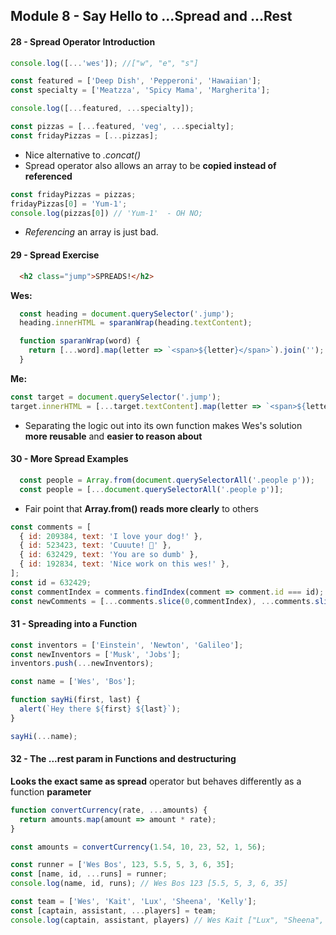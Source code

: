 ## Module 8 - Say Hello to ...Spread and ...Rest

#### 28 - Spread Operator Introduction

```js
console.log([...'wes']); //["w", "e", "s"]
```

```js
const featured = ['Deep Dish', 'Pepperoni', 'Hawaiian'];
const specialty = ['Meatzza', 'Spicy Mama', 'Margherita'];

console.log([...featured, ...specialty]);

const pizzas = [...featured, 'veg', ...specialty];
const fridayPizzas = [...pizzas];
```

+ Nice alternative to _.concat()_
+ Spread operator also allows an array to be __copied instead of referenced__
```js
const fridayPizzas = pizzas;
fridayPizzas[0] = 'Yum-1';
console.log(pizzas[0]) // 'Yum-1'  - OH NO;
```
+ _Referencing_ an array is just bad.

#### 29 - Spread Exercise

```html
  <h2 class="jump">SPREADS!</h2>
```

__Wes:__
```js
  const heading = document.querySelector('.jump');
  heading.innerHTML = sparanWrap(heading.textContent);

  function sparanWrap(word) {
    return [...word].map(letter => `<span>${letter}</span>`).join('');
  }
```

__Me:__
```js
const target = document.querySelector('.jump');
target.innerHTML = [...target.textContent].map(letter => `<span>${letter}</span>`).join('')
```

+ Separating the logic out into its own function makes Wes's solution __more reusable__ and __easier to reason about__

#### 30 - More Spread Examples

```js
  const people = Array.from(document.querySelectorAll('.people p'));
  const people = [...document.querySelectorAll('.people p')];
```
+ Fair point that __Array.from() reads more clearly__ to others

```js
const comments = [
  { id: 209384, text: 'I love your dog!' },
  { id: 523423, text: 'Cuuute! 🐐' },
  { id: 632429, text: 'You are so dumb' },
  { id: 192834, text: 'Nice work on this wes!' },
];
const id = 632429;
const commentIndex = comments.findIndex(comment => comment.id === id);
const newComments = [...comments.slice(0,commentIndex), ...comments.slice(commentIndex + 1)];
```

#### 31 - Spreading into a Function

```js
const inventors = ['Einstein', 'Newton', 'Galileo'];
const newInventors = ['Musk', 'Jobs'];
inventors.push(...newInventors);
```

```js
const name = ['Wes', 'Bos'];

function sayHi(first, last) {
  alert(`Hey there ${first} ${last}`);
}

sayHi(...name);
```

#### 32 - The ...rest param in Functions and destructuring
__Looks the exact same as spread__ operator but behaves differently as a function __parameter__

```js
function convertCurrency(rate, ...amounts) {
  return amounts.map(amount => amount * rate);
}

const amounts = convertCurrency(1.54, 10, 23, 52, 1, 56);
```

```js
const runner = ['Wes Bos', 123, 5.5, 5, 3, 6, 35];
const [name, id, ...runs] = runner;
console.log(name, id, runs); // Wes Bos 123 [5.5, 5, 3, 6, 35]

const team = ['Wes', 'Kait', 'Lux', 'Sheena', 'Kelly'];
const [captain, assistant, ...players] = team;
console.log(captain, assistant, players) // Wes Kait ["Lux", "Sheena", "Kelly"]
```

